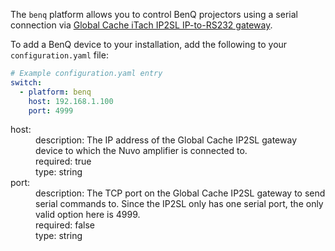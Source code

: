 
The `benq` platform allows you to control BenQ projectors using a serial connection via [Global Cache iTach IP2SL IP-to-RS232 gateway](https://www.globalcache.com/products/itach/ip2slspecs/).

To add a BenQ device to your installation, add the following to your `configuration.yaml` file:

```yaml
# Example configuration.yaml entry
switch:
  - platform: benq
    host: 192.168.1.100
    port: 4999
```

<dl>	
  <dt>host:</dt>
  <dd>description: The IP address of the Global Cache IP2SL gateway device to which the Nuvo amplifier is connected to.</dd> 
  <dd>required: true</dd>
  <dd>type: string</dd>
  <dt>port:</dt>
  <dd>description: The TCP port on the Global Cache IP2SL gateway to send serial commands to. Since the IP2SL only has one serial port, the only valid option here is 4999. </dd>
  <dd>required: false</dd>
  <dd>type: string</dd>
